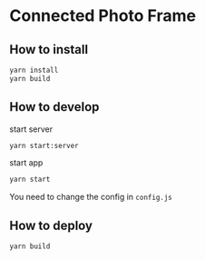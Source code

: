 Connected Photo Frame
=====================

How to install
-------
```bash
yarn install
yarn build
```

How to develop
-------
start server
```bash
yarn start:server
```
start app
```bash
yarn start
```
You need to change the config in `config.js`

How to deploy
-------
```bash
yarn build
```
